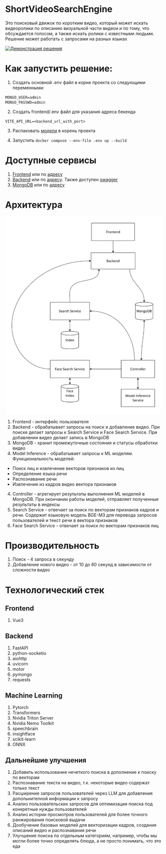 # ShortVideoSearchEngine

Это поисковый движок по коротким видео, который может искать видеоролики по описанию визуальной части видеои и по тому, что обсуждается голосом, а также искать ролики с известными людьми. Решение может работать с запросами на разных языках

[![Демонстрация решения](https://markdown-videos-api.jorgenkh.no/youtube/fF6dPa-ulEs)]([https://youtu.be/fF6dPa-ulEs](https://www.youtube.com/watch?v=fF6dPa-ulEs))

# Как запустить решение:
1. Создать основной .env файл в корне проекта со следующими переменными:

```
MONGO_USER=admin
MONGO_PASSWD=admin
```

2. Создать frontend/.env файл для указания адреса бекенда

```
VITE_API_URL=<backend_url_with_port>
```

3. Распаковать [модели](https://disk.yandex.ru/d/rnqyDA6c5Hw9rg) в корень проекта

4. Запустить ```docker compose --env-file .env up --build```

# Доступные сервисы

1. [Frontend](http://search.latedev.ru/) или по [адресу](http://158.160.101.131/)
2. [Backend](http://search.latedev.ru:8000/) или по [адресу](http://158.160.101.131:8000/). Также доступен [swagger](http://158.160.101.131:8000/docs)
3. [MongoDB](http://search.latedev.ru:5051/) или по [адресу](http://158.160.101.131:5051/)


# Архитектура

![Диаграмма компонент](figures/сomponents.jpg)

1. Frontend - интерфейс пользователя
2. Backend - обрабатывает запросы на поиск и добавление видео. При поиске делает запросы к Search Service и Face Search Service. При добавлении видео делает запись в MongoDB
3. MongoDB - хранит промежуточные состояния и статусы обработки видео
4. Model Inference - обрабатывает запросы к ML моделям. Функциональность моделей: 
 - Поиск лиц и извлечение векторов признаков из лиц
 - Определение языка речи
 - Распознавание речи
 - Извлечение из кадров видео вектора признаков
4. Controller - агрегирует результаты выполнения ML моделей в MongoDB. При окончании работы моделей, отправляет полученные результаты в индексы
5. Search Service - отвечает за поиск по векторам признаков кадров и речи. Содержит языковую модель BGE-M3 для перевода запросов пользователей и текст речи в вектора признаков
6. Face Search Service - отвечает за поиск по векторам признаков лиц

# Производительность

1. Поиск - 4 запроса в секунду
2. Добавление нового видео - от 10 до 60 секунд в зависимости от сложности видео

# Технологический стек

## Frontend

1. Vue3

## Backend

1. FastAPI
2. python-socketio
3. aiohttp
4. uvicorn
4. motor
5. pymongo
6. requests

## Machine Learning

1. Pytorch
2. Transformers
3. Nvidia Triton Server
4. Nvidia Nemo Toolkit
5. speechbrain
6. insightface
7. scikit-learn
8. ONNX

## Дальнейшие улучшения

1. Добавить использование нечеткого поиска в дополнение к поиску по векторам
2. Распознавание текста на видео, т.к. некоторые видео содержат только текст
3. Расширение запросов пользователей через LLM для добавления допольнителной информации к запросу
4. Анализ пользовательских запросов для оптимизации поиска под конкретные нужды пользователей
5. Анализ истории просмотров пользователей для более точного ранжирования поисковой выдачи
6. Дообучение базовых моделей для векторизации кадров, создания описаний видео и распознавания речи
7. Улучшение поиска по отдельным категориям, например, чтобы мы могли более точно определять блюда, а не просто понимать, что это еда
